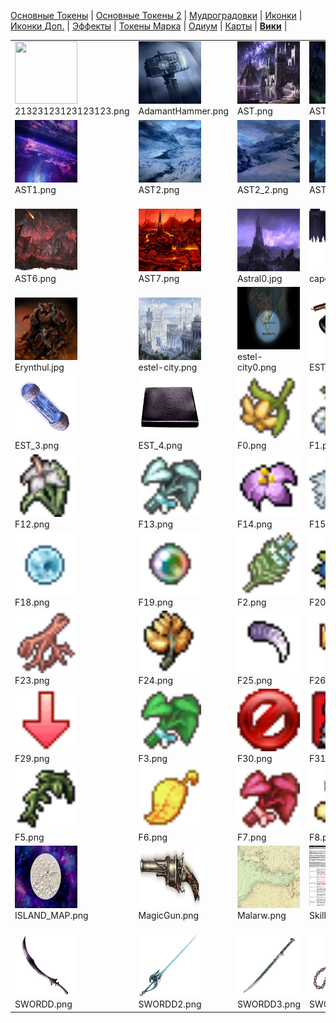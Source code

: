 [Основные Токены](https://github.com/CatacombNoop/ktms-tokens/blob/main/images_main/README.md) |
[Основные Токены 2](https://github.com/CatacombNoop/ktms-tokens/blob/main/images_main2/README.md) |
[Мудроградовки](https://github.com/CatacombNoop/ktms-tokens/blob/main/images_mudrog/README.md) |
[Иконки](https://github.com/CatacombNoop/ktms-tokens/blob/main/images_icons/README.md) |
[Иконки Доп.](https://github.com/CatacombNoop/ktms-tokens/blob/main/images_icons2/README.md) |
[Эффекты](https://github.com/CatacombNoop/ktms-tokens/blob/main/images_sfx/README.md) |
[Токены Марка](https://github.com/CatacombNoop/ktms-tokens/blob/main/images_mark/README.md) |
[Одиум](https://github.com/CatacombNoop/ktms-tokens/blob/main/images_odium/README.md) |
[Карты](https://github.com/CatacombNoop/ktms-tokens/blob/main/images_maps/README.md) |
[**Вики**](https://github.com/CatacombNoop/ktms-tokens/wiki) |
<table><tr>
<tr>
<td valign="bottom">
<img src="./21323123123123123.png" width="100" height="100"><br>
21323123123123123.png
</td>

<td valign="bottom">
<img src="./AdamantHammer.png" width="100" height="100"><br>
AdamantHammer.png
</td>

<td valign="bottom">
<img src="./AST.png" width="100" height="100"><br>
AST.png
</td>

<td valign="bottom">
<img src="./AST0.png" width="100" height="100"><br>
AST0.png
</td>

<td valign="bottom">
<img src="./AST0_1.png" width="100" height="100"><br>
AST0_1.png
</td>

<td valign="bottom">
<img src="./AST0_2.png" width="100" height="100"><br>
AST0_2.png
</td>

</tr>
<tr>
<td valign="bottom">
<img src="./AST1.png" width="100" height="100"><br>
AST1.png
</td>

<td valign="bottom">
<img src="./AST2.png" width="100" height="100"><br>
AST2.png
</td>

<td valign="bottom">
<img src="./AST2_2.png" width="100" height="100"><br>
AST2_2.png
</td>

<td valign="bottom">
<img src="./AST3.png" width="100" height="100"><br>
AST3.png
</td>

<td valign="bottom">
<img src="./AST4.png" width="100" height="100"><br>
AST4.png
</td>

<td valign="bottom">
<img src="./AST5.png" width="100" height="100"><br>
AST5.png
</td>

</tr>
<tr>
<td valign="bottom">
<img src="./AST6.png" width="100" height="100"><br>
AST6.png
</td>

<td valign="bottom">
<img src="./AST7.png" width="100" height="100"><br>
AST7.png
</td>

<td valign="bottom">
<img src="./Astral0.jpg" width="100" height="100"><br>
Astral0.jpg
</td>

<td valign="bottom">
<img src="./cape.png" width="100" height="100"><br>
cape.png
</td>

<td valign="bottom">
<img src="./Domain-of-Battle.png" width="100" height="100"><br>
Domain-of-Battle.png
</td>

<td valign="bottom">
<img src="./EMPTY.png" width="100" height="100"><br>
EMPTY.png
</td>

</tr>
<tr>
<td valign="bottom">
<img src="./Erynthul.jpg" width="100" height="100"><br>
Erynthul.jpg
</td>

<td valign="bottom">
<img src="./estel-city.png" width="100" height="100"><br>
estel-city.png
</td>

<td valign="bottom">
<img src="./estel-city0.png" width="100" height="100"><br>
estel-city0.png
</td>

<td valign="bottom">
<img src="./EST_0.png" width="100" height="100"><br>
EST_0.png
</td>

<td valign="bottom">
<img src="./EST_1.png" width="100" height="100"><br>
EST_1.png
</td>

<td valign="bottom">
<img src="./EST_2.png" width="100" height="100"><br>
EST_2.png
</td>

</tr>
<tr>
<td valign="bottom">
<img src="./EST_3.png" width="100" height="100"><br>
EST_3.png
</td>

<td valign="bottom">
<img src="./EST_4.png" width="100" height="100"><br>
EST_4.png
</td>

<td valign="bottom">
<img src="./F0.png" width="100" height="100"><br>
F0.png
</td>

<td valign="bottom">
<img src="./F1.png" width="100" height="100"><br>
F1.png
</td>

<td valign="bottom">
<img src="./F10.png" width="100" height="100"><br>
F10.png
</td>

<td valign="bottom">
<img src="./F11.png" width="100" height="100"><br>
F11.png
</td>

</tr>
<tr>
<td valign="bottom">
<img src="./F12.png" width="100" height="100"><br>
F12.png
</td>

<td valign="bottom">
<img src="./F13.png" width="100" height="100"><br>
F13.png
</td>

<td valign="bottom">
<img src="./F14.png" width="100" height="100"><br>
F14.png
</td>

<td valign="bottom">
<img src="./F15.png" width="100" height="100"><br>
F15.png
</td>

<td valign="bottom">
<img src="./F16.png" width="100" height="100"><br>
F16.png
</td>

<td valign="bottom">
<img src="./F17.png" width="100" height="100"><br>
F17.png
</td>

</tr>
<tr>
<td valign="bottom">
<img src="./F18.png" width="100" height="100"><br>
F18.png
</td>

<td valign="bottom">
<img src="./F19.png" width="100" height="100"><br>
F19.png
</td>

<td valign="bottom">
<img src="./F2.png" width="100" height="100"><br>
F2.png
</td>

<td valign="bottom">
<img src="./F20.png" width="100" height="100"><br>
F20.png
</td>

<td valign="bottom">
<img src="./F21.png" width="100" height="100"><br>
F21.png
</td>

<td valign="bottom">
<img src="./F22.png" width="100" height="100"><br>
F22.png
</td>

</tr>
<tr>
<td valign="bottom">
<img src="./F23.png" width="100" height="100"><br>
F23.png
</td>

<td valign="bottom">
<img src="./F24.png" width="100" height="100"><br>
F24.png
</td>

<td valign="bottom">
<img src="./F25.png" width="100" height="100"><br>
F25.png
</td>

<td valign="bottom">
<img src="./F26.png" width="100" height="100"><br>
F26.png
</td>

<td valign="bottom">
<img src="./F27.png" width="100" height="100"><br>
F27.png
</td>

<td valign="bottom">
<img src="./F28.png" width="100" height="100"><br>
F28.png
</td>

</tr>
<tr>
<td valign="bottom">
<img src="./F29.png" width="100" height="100"><br>
F29.png
</td>

<td valign="bottom">
<img src="./F3.png" width="100" height="100"><br>
F3.png
</td>

<td valign="bottom">
<img src="./F30.png" width="100" height="100"><br>
F30.png
</td>

<td valign="bottom">
<img src="./F31.png" width="100" height="100"><br>
F31.png
</td>

<td valign="bottom">
<img src="./F32.png" width="100" height="100"><br>
F32.png
</td>

<td valign="bottom">
<img src="./F4.png" width="100" height="100"><br>
F4.png
</td>

</tr>
<tr>
<td valign="bottom">
<img src="./F5.png" width="100" height="100"><br>
F5.png
</td>

<td valign="bottom">
<img src="./F6.png" width="100" height="100"><br>
F6.png
</td>

<td valign="bottom">
<img src="./F7.png" width="100" height="100"><br>
F7.png
</td>

<td valign="bottom">
<img src="./F8.png" width="100" height="100"><br>
F8.png
</td>

<td valign="bottom">
<img src="./F9.png" width="100" height="100"><br>
F9.png
</td>

<td valign="bottom">
<img src="./gmod_addon_stuff.png" width="100" height="100"><br>
gmod_addon_stuff.png
</td>

</tr>
<tr>
<td valign="bottom">
<img src="./ISLAND_MAP.png" width="100" height="100"><br>
ISLAND_MAP.png
</td>

<td valign="bottom">
<img src="./MagicGun.png" width="100" height="100"><br>
MagicGun.png
</td>

<td valign="bottom">
<img src="./Malarw.png" width="100" height="100"><br>
Malarw.png
</td>

<td valign="bottom">
<img src="./Skill_Check_DC_0.png" width="100" height="100"><br>
Skill_Check_DC_0.png
</td>

<td valign="bottom">
<img src="./Skill_Check_DC_1.png" width="100" height="100"><br>
Skill_Check_DC_1.png
</td>

<td valign="bottom">
<img src="./Spark_Container.png" width="100" height="100"><br>
Spark_Container.png
</td>

</tr>
<tr>
<td valign="bottom">
<img src="./SWORDD.png" width="100" height="100"><br>
SWORDD.png
</td>

<td valign="bottom">
<img src="./SWORDD2.png" width="100" height="100"><br>
SWORDD2.png
</td>

<td valign="bottom">
<img src="./SWORDD3.png" width="100" height="100"><br>
SWORDD3.png
</td>

<td valign="bottom">
<img src="./SWORDD4.png" width="100" height="100"><br>
SWORDD4.png
</td>

<td valign="bottom">
<img src="./Vilia 2023-06-14-10-56.png" width="100" height="100"><br>
Vilia 2023-06-14-10-56.png
</td>

<td valign="bottom">
<img src="./ZLATO.png" width="100" height="100"><br>
ZLATO.png
</td>

</tr></table>